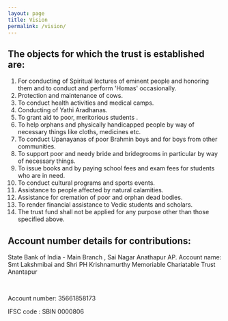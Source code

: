 ```yaml
---
layout: page
title: Vision
permalink: /vision/
---
```


<h2>The objects for which the trust is established are:</h2>


1. For conducting of Spiritual lectures of eminent people and honoring them and to conduct and perform 'Homas' occasionally. 
2. Protection and maintenance of cows. 
3. To conduct health activities and medical camps. 
4. Conducting of Yathi Aradhanas. 
5. To grant aid to poor, meritorious students . 
6. To help orphans and physically handicapped people by way of necessary things like cloths, medicines etc. 
7. To conduct Upanayanas of poor Brahmin boys and for boys from other communities. 
8. To support poor and needy bride and bridegrooms in particular by way of necessary things. 
9. To issue books and by paying school fees and exam fees for students who are in need. 
10. To conduct cultural programs and sports events. 
11. Assistance to people affected by natural calamities. 
12. Assistance for cremation of poor and orphan dead bodies. 
13. To render financial assistance to Vedic students and scholars. 
14. The trust fund shall not be applied for any purpose other than those specified above. 

<h2>Account number details for contributions:</h2>


<p>State Bank of India - Main Branch , Sai Nagar Anathapur AP. 
Account name: Smt Lakshmibai and Shri PH Krishnamurthy Memoriable Chariatable Trust Anantapur </p><br>
<p>Account number: 35661858173</p>
<p>IFSC code : SBIN 0000806</p> 
<br>
<br>